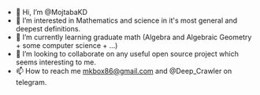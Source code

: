 - 👋 Hi, I’m @MojtabaKD
- 👀 I’m interested in Mathematics and science in it's most general and deepest definitions.
- 🌱 I’m currently learning graduate math (Algebra and Algebraic Geometry + some computer science + ...)
- 💞️ I’m looking to collaborate on any useful open source project which seems interesting to me.
- 📫 How to reach me mkbox86@gmail.com and @Deep_Crawler on telegram.

<!---
MojtabaKD/MojtabaKD is a ✨ special ✨ repository because its `README.md` (this file) appears on your GitHub profile.
You can click the Preview link to take a look at your changes.
--->
